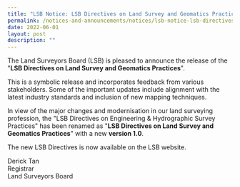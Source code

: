 ```yaml
---
title: "LSB Notice: LSB Directives on Land Survey and Geomatics Practices"
permalink: /notices-and-announcements/notices/lsb-notice-lsb-directives-land-survey-and-geomatics-practices/
date: 2022-06-01
layout: post
description: ""
---
```


The Land Surveyors Board (LSB) is pleased to announce the release of the "**LSB Directives on Land Survey and Geomatics Practices**".<br>

This is a symbolic release and incorporates feedback from various stakeholders. Some of the important updates include alignment with the latest industry standards and inclusion of new mapping techniques. <br>

In view of the major changes and modernisation in our land surveying profession, the "LSB Directives on Engineering & Hydrographic Survey Practices" has been renamed as "**LSB Directives on Land Survey and Geomatics Practices**" with a new **version 1.0**. <br>

The new LSB Directives is now available on the LSB website. <br>

Derick Tan <br>
Registrar <br>
Land Surveyors Board <br>